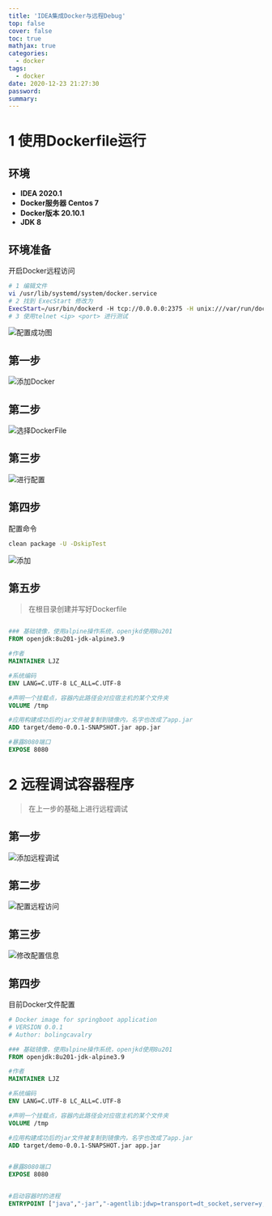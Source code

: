 ```yaml
---
title: 'IDEA集成Docker与远程Debug'
top: false
cover: false
toc: true
mathjax: true
categories:
  - docker
tags:
  - docker
date: 2020-12-23 21:27:30
password:
summary:
---
```


# 1 使用Dockerfile运行

## 环境

* **IDEA 2020.1** 
* **Docker服务器 Centos 7**
* **Docker版本 20.10.1**
* **JDK 8**

## 环境准备

开启Docker远程访问

```bash
# 1 编辑文件
vi /usr/lib/systemd/system/docker.service
# 2 找到 ExecStart 修改为
ExecStart=/usr/bin/dockerd -H tcp://0.0.0.0:2375 -H unix:///var/run/docker.sock
# 3 使用telnet <ip> <port> 进行测试
```

![配置成功图](image-20201225235204060.png)



## 第一步

![添加Docker](image-20201225233449444.png)

## 第二步

![选择DockerFile](image-20201225233557768.png)

## 第三步

![进行配置](image-20201225233804019.png)

## 第四步

配置命令

```bash
clean package -U -DskipTest
```

![添加](image-20201225233936031.png)

## 第五步

> 在根目录创建并写好Dockerfile

```dockerfile

### 基础镜像，使用alpine操作系统，openjkd使用8u201
FROM openjdk:8u201-jdk-alpine3.9

#作者
MAINTAINER LJZ

#系统编码
ENV LANG=C.UTF-8 LC_ALL=C.UTF-8

#声明一个挂载点，容器内此路径会对应宿主机的某个文件夹
VOLUME /tmp

#应用构建成功后的jar文件被复制到镜像内，名字也改成了app.jar
ADD target/demo-0.0.1-SNAPSHOT.jar app.jar

#暴露8080端口
EXPOSE 8080


```

# 2 远程调试容器程序

> 在上一步的基础上进行远程调试

## 第一步

![添加远程调试](image-20201225234307920.png)

## 第二步

![配置远程访问](image-20201225234612668.png)

## 第三步

![修改配置信息](image-20201225234743281.png)

## 第四步

目前Docker文件配置

```dockerfile
# Docker image for springboot application
# VERSION 0.0.1
# Author: bolingcavalry

### 基础镜像，使用alpine操作系统，openjkd使用8u201
FROM openjdk:8u201-jdk-alpine3.9

#作者
MAINTAINER LJZ

#系统编码
ENV LANG=C.UTF-8 LC_ALL=C.UTF-8

#声明一个挂载点，容器内此路径会对应宿主机的某个文件夹
VOLUME /tmp

#应用构建成功后的jar文件被复制到镜像内，名字也改成了app.jar
ADD target/demo-0.0.1-SNAPSHOT.jar app.jar


#暴露8080端口
EXPOSE 8080


#启动容器时的进程
ENTRYPOINT ["java","-jar","-agentlib:jdwp=transport=dt_socket,server=y,suspend=n,address=8080","/app.jar"]

```

